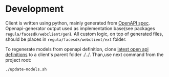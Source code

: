 # Development

Client is written using python, mainly generated from [OpenAPI spec](https://github.com/regulaforensics/FaceSDK-web-openapi). 
Openapi-generator output used as implementation base(see packages `regula/facesdk/webclient/gen`). 
All custom logic, on top of generated files, should be places in `regula/facesdk/webclient/ext` folder.

To regenerate models from openapi definition, 
clone [latest open api definitions](https://github.com/regulaforensics/FaceSDK-web-openapi) 
to a client's parent folder ./../.
Than,use next command from the project root:
```bash
./update-models.sh
```
